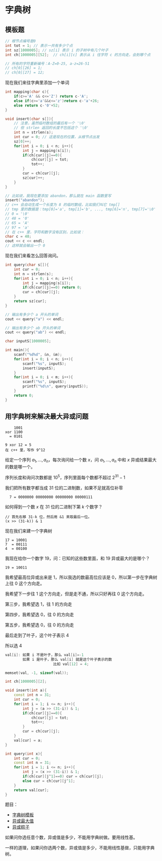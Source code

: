 # 字典树

## 模板题

```cpp
// 根节点编号是0
int tot = 1; // 表示一共有多少个点
int sz[1000005]; // sz[i] 表示 i 的子树中有几个叶子
int ch[1000005][52];  // ch[i][c] 表示从 i 往字符 c 的方向走，会到哪个点

// 所有的字符重新编号：A-Z=0-25, a-z=26-51
// ch[0][26] = 1;
// ch[0][27] = 12;
```

现在我们来往字典里添加一个单词

```cpp
int mapping(char c){
    if(c>='A' && c<='Z') return c-'A';
	else if(c>='a'&&c<='z')return c-'a'+26;
	else return c-'0'+52;
}

void insert(char s[]){
    // 注意，虽然临时数组的最后有一个 '\0'
    // 但 strlen 返回的长度不包括这个 '\0'
    int n = strlen(s);
    int cur = 0; // 这是现在的位置，从根节点出发
    sz[0]++;
    for(int i = 0; i < n; i++){
        int j = mapping(s[i]);
        if(ch[cur][j]==0){
            ch[cur][j] = tot;
            tot++;
        }
        cur = ch[cur][j];
        sz[cur]++;
    }
}

// 比如说，我现在要添加 abandon，那么就在 main 函数里写
insert("abandon");
// c++ 会自动生成一个长度为 8 的临时数组，比如我们叫它 tmp[]
// tmp 里的数据是：tmp[0]='a', tmp[1]='b', ..., tmp[6]='n', tmp[7]='\0'
// 0 = '\0'
// 48 = '0'
// 65 = 'A'
// 97 = 'a'
// 在 c++ 里，字符和数字没有区别，比如说：
char c = 48;
cout << c << endl;
// 这样就会输出一个 0
```

现在我们来看怎么回答询问。

```cpp
int query(char s[]){
    int cur = 0;
    int n = strlen(s);
    for(int i = 0; i < n; i++){
        int j = mapping(s[i]);
        if(ch[cur][j]==0) return 0;
        cur = ch[cur][j];
    }
    return sz[cur];
}

// 输出有多少个 a 开头的单词
cout << query("a") << endl;

// 输出有多少个 ab 开头的单词
cout << query("ab") << endl;

char inputS[1000005];

int main(){
    scanf("%d%d", &n, &m);
    for(int i = 0; i < n; i++){
        scanf("%s", inputS);
        insert(inputS);
    }
    for(int i = 0; i < m; i++){
        scanf("%s", inputS);
        printf("%d\n", query(inputS));
    }
    return 0;
}
```

## 用字典树来解决最大异或问题

```
    1001
xor 1100
  = 0101

9 xor 12 = 5
在 c++ 里，写作 9^12
```

给定一个序列 $a_1,...,a_n$，每次询问给一个数 $x$，问 $a_1,...,a_n$ 中和 $x$ 异或结果最大的数是哪一个。

序列长度和询问次数都是 $10^5$，序列里面每个数都不超过 $2^{31}-1$

我们把所有数字都当成 31 位的二进制数，如果不足就高位补零

```
  7 = 0000000 00000000 00000000 00000111
```

如何得到一个数 $x$ 在 31 位的二进制下第 $k$ 个数字？

```
// 首先右移 31-k 位，然后用 &1 来取最后一位。
(x >> (31-k)) & 1
```

现在我们来建一个字典树

```
17 = 10001
7  = 00111
4  = 00100
```

我现在给你一个数字 19，问：已知的这些数里面，和 19 异或最大的是哪个？

```
19 = 10011
```

我希望最高位异或出来是 1，所以我选的数最高位应该是 0，所以第一步在字典树上往 0 这个方向走。

我希望下一步往 1 这个方向走，但是走不通，所以只好再往 0 这个方向走。

第三步，我希望选 1，往 1 的方向走

第四步，我希望选 0，往 0 的方向走

第五步，我希望选 0，往 0 的方向走

最后走到了叶子，这个叶子表示 4

所以选 4

```cpp
val[i]: 如果 i 不是叶子，那么 val[i]=-1
        如果 i 是叶子，那么 val[i] 就是这个叶子表示的数
                      比如 val[12] = 4;
```

```cpp
memset(val, -1, sizeof(val));

int ch[1000005][2];

void insert(int a){
    const int n = 31;
    int cur = 0;
    for(int i = 1; i <= n; i++){
        int j = (a >> (31-i)) & 1;
        if(ch[cur][j]==0){
            ch[cur][j] = tot;
            tot++;
        }
        cur = ch[cur][j];
    }
    val[cur] = a;
}

int query(int x){
    int cur = 0;
    const int n = 31;
    for(int i = 1; i <= n; i++){
        int j = (x >> (31-i)) & 1;
        if(ch[cur][j^1]==0) cur = ch[cur][j];
        else cur = ch[cur][j^1];
    }
    return val[cur];
}
```

题目：
- [字典树模板](https://www.luogu.com.cn/problem/P8306)
- [异或最大值](https://www.luogu.com.cn/problem/U26197)
- [异或粽子](https://www.luogu.com.cn/problem/P5283)

如果问你选任意个数，异或值是多少，不能用字典树做。要用线性基。

一样的道理，如果问你选两个数，异或值是多少，不能用线性基做，只能用字典树。